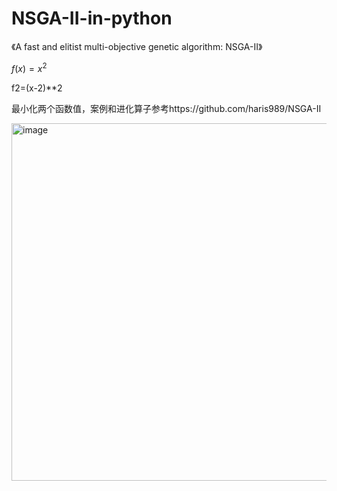 # NSGA-II-in-python
《A fast and elitist multi-objective genetic algorithm: NSGA-II》

$f(x)=x^2$

f2=(x-2)**2

最小化两个函数值，案例和进化算子参考https://github.com/haris989/NSGA-II

<img width="572" alt="image" src="https://user-images.githubusercontent.com/116536355/223059502-a3714a0c-84ef-48ed-b14d-9e66a5b9d330.png">

